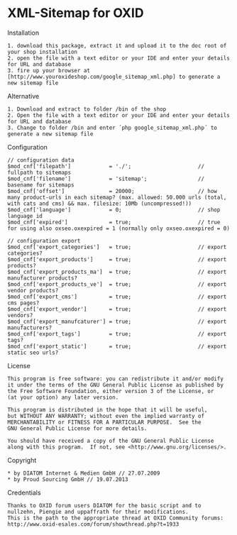 XML-Sitemap for OXID
=========

Installation

	1. download this package, extract it and upload it to the doc root of your shop installation 
	2. open the file with a text editor or your IDE and enter your details for URL and database
	3. fire up your browser at [http://www.youroxideshop.com/google_sitemap_xml.php] to generate a new sitemap file

Alternative

	1. Download and extract to folder /bin of the shop 
	2. Open the file with a text editor or your IDE and enter your details for URL and database
	3. Change to folder /bin and enter ´php google_sitemap_xml.php´ to generate a new sitemap file

Configuration

    // configuration data
    $mod_cnf['filepath']            = './';						// fullpath to sitemaps
    $mod_cnf['filename']            = 'sitemap';				// basename for sitemaps
    $mod_cnf['offset']              = 20000;					// how many product-urls in each sitemap? (max. allowed: 50.000 urls (total, with cats and cms) && max. filesize: 10Mb (uncompressed!))         
    $mod_cnf['language']            = 0;                        // shop language id
    $mod_cnf['expired']             = true;                     // true for using also oxseo.oxexpired = 1 (normally only oxseo.oxexpired = 0)

    // configuration export
    $mod_cnf['export_categories']   = true;                     // export categories?
    $mod_cnf['export_products']     = true;                     // export products?
    $mod_cnf['export_products_ma']  = true;                     // export manufacturer products?
    $mod_cnf['export_products_ve']  = true;                     // export vendor products?
    $mod_cnf['export_cms']          = true;                     // export cms pages?
    $mod_cnf['export_vendor']       = true;                     // export vendors?
    $mod_cnf['export_manufcaturer'] = true;                     // export manufacturers?
    $mod_cnf['export_tags']         = true;                     // export tags?
    $mod_cnf['export_static']       = true;                     // export static seo urls?


License

    This program is free software: you can redistribute it and/or modify
    it under the terms of the GNU General Public License as published by
    the Free Software Foundation, either version 3 of the License, or
    (at your option) any later version.

    This program is distributed in the hope that it will be useful,
    but WITHOUT ANY WARRANTY; without even the implied warranty of
    MERCHANTABILITY or FITNESS FOR A PARTICULAR PURPOSE.  See the
    GNU General Public License for more details.

    You should have received a copy of the GNU General Public License
    along with this program.  If not, see <http://www.gnu.org/licenses/>.
    
    
Copyright

	* by DIATOM Internet & Medien GmbH // 27.07.2009
	* by Proud Sourcing GmbH // 19.07.2013


Credentials
	
	Thanks to OXID forum users DIATOM for the basic script and to nullzehn, Piengie and uppaffrath for their modifications.
	This is the path to the appropriate thread at OXID Community forums: http://www.oxid-esales.com/forum/showthread.php?t=1933